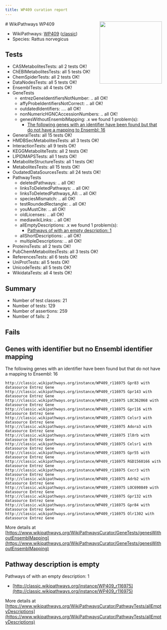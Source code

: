 ```yaml
---
title: WP409 curation report
---
```


<img style="float: right; width: 200px" src="https://upload.wikimedia.org/wikipedia/commons/thumb/8/83/Wplogo_with_text_500.png/640px-Wplogo_with_text_500.png" />
# WikiPathways WP409

* WikiPathways: [WP409](https://wikipathways.org/pathways/WP409) ([classic](https://classic.wikipathways.org/instance/WP409))
* Species: Rattus norvegicus
## Tests
* CASMetabolitesTests: all 2 tests OK!
* ChEBIMetabolitesTests: all 5 tests OK!
* ChemSpiderTests: all 2 tests OK!
* DataNodesTests: all 5 tests OK!
* EnsemblTests: all 4 tests OK!
* GeneTests
    * entrezGeneIdentifiersNotNumber: .. all OK!
    * affyProbeIdentifiersNotCorrect: .. all OK!
    * outdatedIdentifiers: .... all OK!
    * nonNumericHGNCAccessionNumbers: .. all OK!
    * genesWithoutEnsemblMapping: .x we found 1 problem(s):
        * [The following genes with an identifier have been found but that do not have a mapping to Ensembl: 16](#c4e54313)
* GeneralTests: all 15 tests OK!
* HMDBSecMetabolitesTests: all 3 tests OK!
* InteractionTests: all 9 tests OK!
* KEGGMetaboliteTests: all 2 tests OK!
* LIPIDMAPSTests: all 1 tests OK!
* MetaboliteStructureTests: all 1 tests OK!
* MetabolitesTests: all 15 tests OK!
* OudatedDataSourcesTests: all 24 tests OK!
* PathwayTests
    * deletedPathways: .. all OK!
    * linksToDeletedPathways: .. all OK!
    * linksToDeletedPathways_All: .. all OK!
    * speciesMismatch: .. all OK!
    * testRoundedRectangle: .. all OK!
    * youMustCite: .. all OK!
    * oldLicenses: .. all OK!
    * mediawikiLinks: .. all OK!
    * allEmptyDescriptions: .x we found 1 problem(s):
        * [Pathways of with an empty description: 1](#798a4967)
    * allShortDescriptions: .. all OK!
    * multipleDescriptions: .. all OK!
* ProteinsTests: all 2 tests OK!
* PubChemMetabolitesTests: all 3 tests OK!
* ReferencesTests: all 6 tests OK!
* UniProtTests: all 5 tests OK!
* UnicodeTests: all 5 tests OK!
* WikidataTests: all 4 tests OK!


## Summary

* Number of test classes: 21
* Number of tests: 129
* Number of assertions: 259
* Number of fails: 2

## Fails

<a name="c4e54313" />

## Genes with identifier but no Ensembl identifier mapping

The following genes with an identifier have been found but that do not have a mapping to Ensembl: 16
```
http://classic.wikipathways.org/instance/WP409_r116975 Gpr83 with datasource Entrez Gene
http://classic.wikipathways.org/instance/WP409_r116975 Gpr143 with datasource Entrez Gene
http://classic.wikipathways.org/instance/WP409_r116975 LOC362068 with datasource Entrez Gene
http://classic.wikipathways.org/instance/WP409_r116975 Gpr116 with datasource Entrez Gene
http://classic.wikipathways.org/instance/WP409_r116975 Celsr3 with datasource Entrez Gene
http://classic.wikipathways.org/instance/WP409_r116975 Adora3 with datasource Entrez Gene
http://classic.wikipathways.org/instance/WP409_r116975 Il8rb with datasource Entrez Gene
http://classic.wikipathways.org/instance/WP409_r116975 Celsr1 with datasource Entrez Gene
http://classic.wikipathways.org/instance/WP409_r116975 Gpr55 with datasource Entrez Gene
http://classic.wikipathways.org/instance/WP409_r116975 RGD1560166 with datasource Entrez Gene
http://classic.wikipathways.org/instance/WP409_r116975 Cxcr3 with datasource Entrez Gene
http://classic.wikipathways.org/instance/WP409_r116975 Adrb2 with datasource Entrez Gene
http://classic.wikipathways.org/instance/WP409_r116975 LOC690849 with datasource Entrez Gene
http://classic.wikipathways.org/instance/WP409_r116975 Gpr132 with datasource Entrez Gene
http://classic.wikipathways.org/instance/WP409_r116975 Gpr84 with datasource Entrez Gene
http://classic.wikipathways.org/instance/WP409_r116975 Olr1302 with datasource Entrez Gene
```

More details at [https://www.wikipathways.org/WikiPathwaysCurator/GeneTests/genesWithoutEnsemblMapping](https://www.wikipathways.org/WikiPathwaysCurator/GeneTests/genesWithoutEnsemblMapping)

<a name="798a4967" />

## Pathway description is empty

Pathways of with an empty description: 1

* [http://classic.wikipathways.org/instance/WP409_r116975](http://classic.wikipathways.org/instance/WP409_r116975)

More details at [https://www.wikipathways.org/WikiPathwaysCurator/PathwayTests/allEmptyDescriptions](https://www.wikipathways.org/WikiPathwaysCurator/PathwayTests/allEmptyDescriptions)

